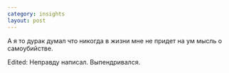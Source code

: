 ```yaml
--- 
category: insights
layout: post
---
```

А я то дурак думал что никогда в жизни мне не придет на ум мысль о самоубийстве.

Edited: Неправду написал. Выпендривался.
